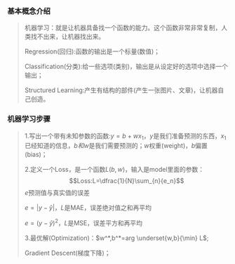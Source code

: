 ### 基本概念介绍
> 机器学习：就是让机器具备找一个函数的能力。这个函数非常非常复制，人类找不出来，让机器找出来。
> 
> Regression(回归):函数的输出是一个标量(数值)；
> 
> Classification(分类):给一些选项(类别)，输出是从设定好的选项中选择一个输出；
> 
> Structured Learning:产生有结构的部件(产生一张图片、文章)，让机器自己创造。

### 机器学习步骤
> 1.写出一个带有未知参数的函数:$y=b+wx_1$，$y$是我们准备预测的东西，$x_1$已经知道的信息，$b和w$是我们需要预测的；$w$权重(weight)，$b$偏置(bias)；
> 
> 2.定义一个Loss，是一个函数$L(b,w)$，输入是model里面的参数：
> $$Loss:L=\dfrac{1}{N}\sum_{n}{e_n}$$
> $e$预测值与真实值的误差
> 
> $e=|{y-\widehat{y}}|$，$L$是MAE，误差绝对值之和再平均
> 
> $e=({y-\widehat{y}})^2$，$L$是MSE，误差平方和再平均
> 
> 3.最优解(Optimization)：$w^*,b^*=arg \underset{w,b}{\min} L$;
> 
> Gradient Descent(梯度下降)；

